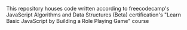 This repository houses code written according to freecodecamp's JavaScript Algorithms and Data Structures (Beta) certification's "Learn Basic JavaScript by Building a Role Playing Game" course
